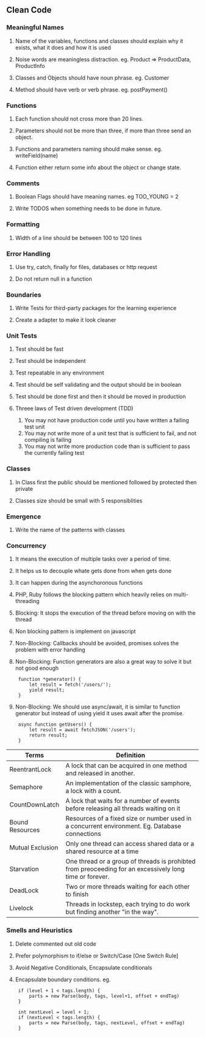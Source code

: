 ## Clean Code ##

### Meaningful Names ###
1. Name of the variables, functions and classes should explain why it exists, what it does and how it is used

2. Noise words are meaningless distraction. eg. Product => ProductData, ProductInfo

3. Classes and Objects should have noun phrase. eg. Customer

4. Method should have verb or verb phrase. eg. postPayment()

### Functions ###
1. Each function should not cross more than 20 lines.

2. Parameters should not be more than three, if more than three send an object.

3. Functions and parameters naming should make sense. eg. writeField(name)

4. Function either return some info about the object or change state.

### Comments ###
1. Boolean Flags should have meaning names. eg TOO_YOUNG = 2

2. Write TODOS when something needs to be done in future.

### Formatting ###
1. Width of a line should be between 100 to 120 lines

### Error Handling ###
1. Use try, catch, finally for files, databases or http request

2. Do not return null in a function

### Boundaries ###
1. Write Tests for third-party packages for the learning experience

2. Create a adapter to make it look cleaner

### Unit Tests ###
1. Test should be fast

2. Test should be independent

3. Test repeatable in any environment

4. Test should be self validating and the output should be in boolean

5. Test should be done first and then it should be moved in production

6. Threee laws of Test driven development (TDD)

    1) You may not have production code until you have written a failing test unit
    2) You may not write more of a unit test that is sufficient to fail, and not compiling is failing
    3) You may not write more production code than is sufficient to pass the currently failing test

### Classes ###
1. In Class first the public should be mentioned followed by protected then private

2. Classes size should be small with 5 responsiblities

### Emergence ###
1. Write the name of the patterns with classes

### Concurrency ##
1. It means the execution of multiple tasks over a period of time.

2. It helps us to decouple whate gets done from when gets done

3. It can happen during the asynchoronous functions

4. PHP, Ruby follows the blocking pattern which heavily relies on multi-threading

5. Blocking: It stops the execution of the thread before moving on with the thread

6. Non blocking pattern is implement on javascript

7. Non-Blocking: Callbacks should be avoided, promises solves the problem with error handling

8. Non-Blocking: Function generators are also a great way to solve it but not good enough

        function *generator() {
            let result = fetch('/users/');
            yield result;
        }

9. Non-Blocking: We should use async/await, it is similar to function generator but
instead of using yield it uses await after the promise.

        async function getUsers() {
            let result = await fetchJSON('/users');
            return result;
        }

Terms|Definition
-----|----------
ReentrantLock|A lock that can be acquired in one method and released in another.
Semaphore| An implementation of the classic samphore, a lock with a count.
CountDownLatch| A lock that waits for a number of events before releasing all threads waiting on it
Bound Resources|Resources of a fixed size or number used in a concurrent environment. Eg. Database connections
Mutual Exclusion|Only one thread can access shared data or a shared resource at a time
Starvation|One thread or a group of threads is prohibted from preoceeding for an excessively long time or forever.
DeadLock|Two or more threads waiting for each other to finish
Livelock|Threads in lockstep, each trying to do work but finding another "in the way".

### Smells and Heuristics ###
1. Delete commented out old code

2. Prefer polymorphism to if/else or Switch/Case [One Switch Rule]

3. Avoid Negative Conditionals, Encapsulate conditionals

4. Encapsulate boundary conditions. eg.

        if (level + 1 < tags.length) {
            parts = new Parse(body, tags, level+1, offset + endTag)
        }

        int nextLevel = level + 1;
        if (nextLevel < tags.length) {
            parts = new Parse(body, tags, nextLevel, offset + endTag)
        }